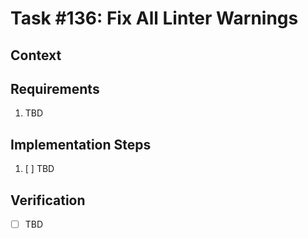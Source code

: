 # Task #136: Fix All Linter Warnings

## Context

## Requirements

1. TBD

## Implementation Steps

1. [ ] TBD

## Verification

- [ ] TBD
